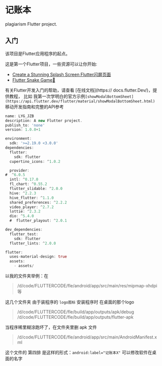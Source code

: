 # 记账本

plagiarism Flutter project.

## 入门

该项目是Flutter应用程序的起点。

这是第一个Flutter项目，一些资源可以让你开始:

- [Create a Stunning Splash Screen Flutter闪屏页面](https://www.youtube.com/watch?v=baa0SlEDimk)
- [Flutter Snake Game📱](https://www.youtube.com/watch?v=9jvJyLhJP00&list=PLlvRDpXh1Se4wZWOWs8yapI8AS_fwDHzf&index=10)

有关Flutter开发入门的帮助，请查看
[在线文档](https:// docs.flutter.Dev/)，提供教程，
比如 我第一次学明白的官方示例`[showModalBottomSheet](https://api.flutter.dev/flutter/material/showModalBottomSheet.html)`
移动开发指南和完整的API参考

```dart
name: LYG_JZB
description: A new Flutter project.
publish_to: 'none'
version: 1.0.0+1

environment:
  sdk: '>=2.19.0 <3.0.0'
dependencies:
  flutter:
    sdk: flutter
  cupertino_icons: ^1.0.2

  provider:
#  ^6.0.5
  intl: ^0.17.0
  fl_chart: ^0.55.2
  flutter_slidable: ^2.0.0
  hive: ^2.2.3
  hive_flutter: ^1.1.0
  shared_preferences: ^2.2.2
  video_player: ^2.7.2
  lottie: ^2.3.2
  dio: ^5.4.0
  #  flutter_playout: ^2.0.1

dev_dependencies:
  flutter_test:
    sdk: flutter
  flutter_lints: ^2.0.0

flutter:
  uses-material-design: true
  assets:
    - assets/
```
以我的文件夹举例：在
> /d/code/FLUTTERCODE/fle/android/app/src/main/res/mipmap-xhdpi 等

这几个文件夹 由于装程序的 `logo图标` 
安装程序时 在桌面的那个logo

> /d/code/FLUTTERCODE/fle/build/app/outputs/apk/debug
<br> /d/code/FLUTTERCODE/fle/build/app/outputs/flutter-apk

当程序稀里糊涂跑坏了，在文件夹里删 apk 文件

> /d/code/FLUTTERCODE/fle/android/app/src/main/AndroidManifest.xml

这个文件的 第四排 是这样的形式：`android:label="记账本X"`
可以修改软件在桌面的名字
